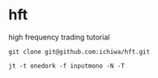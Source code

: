 # hft
high frequency trading tutorial

```
git clone git@github.com:ichiwa/hft.git
```

```
jt -t onedork -f inputmono -N -T
```
